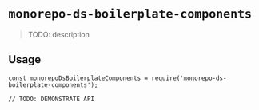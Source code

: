 # `monorepo-ds-boilerplate-components`

> TODO: description

## Usage

```
const monorepoDsBoilerplateComponents = require('monorepo-ds-boilerplate-components');

// TODO: DEMONSTRATE API
```

